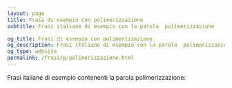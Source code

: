 ```yaml
---
layout: page
title: Frasi di esempio con polimerizzazione 
subtitle: Frasi italiane di esempio con la parola  polimerizzazione

og_title: Frasi di esempio con polimerizzazione 
og_description: Frasi italiane di esempio con la parola  polimerizzazione
og_type: website
permalink: /frasi/p/polimerizzazione.html
---
```


Frasi italiane di esempio contenenti la parola polimerizzazione:


